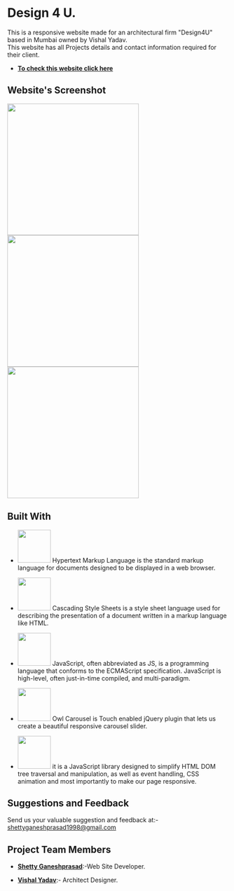 # Design 4 U.

This is a responsive website made for an architectural firm "Design4U" based in Mumbai owned by Vishal Yadav.</br>
This website has all Projects details and contact information required for their client.

* [**To check this website click here**](https://design4u.netlify.app/)

## Website's Screenshot
<p>
  <img src="https://firebasestorage.googleapis.com/v0/b/sdmcet-assist.appspot.com/o/GitHub%20Readme%20App%20Screenshot%2FAnnotation%202020-05-02%20165629.jpg?alt=media&token=32d97d0a-91fd-43a3-a536-0118be11dbf7" width="300">
   <img src="https://firebasestorage.googleapis.com/v0/b/sdmcet-assist.appspot.com/o/GitHub%20Readme%20App%20Screenshot%2FAnnotat.jpg?alt=media&token=df4927cb-ae10-4419-bd29-55ed676021b2" width="300">
  
   <img src="https://firebasestorage.googleapis.com/v0/b/sdmcet-assist.appspot.com/o/GitHub%20Readme%20App%20Screenshot%2FAnnota.jpg?alt=media&token=5b591250-a8b3-4bfd-8640-c65d7e97f6ab" width="300">
</p>

## Built With 
* <img src="https://cdn.pixabay.com/photo/2017/08/05/11/16/logo-2582748_960_720.png" width="75"> Hypertext Markup Language is the standard markup language for documents designed to be displayed in a web browser. 

* <image src="https://cdn.pixabay.com/photo/2017/08/05/11/16/logo-2582747__340.png" width="75">    Cascading Style Sheets is a style sheet language used for describing the presentation of a document written in a markup language like HTML. 

* <image src="https://cdn.pixabay.com/photo/2015/04/23/17/41/javascript-736400__340.png" width="75">    JavaScript, often abbreviated as JS, is a programming language that conforms to the ECMAScript specification. JavaScript is high-level, often just-in-time compiled, and multi-paradigm.

* <image src="https://owlcarousel2.github.io/OwlCarousel2/assets/img/owl-logo.png" width="75">   Owl Carousel is Touch enabled jQuery plugin that lets us create a beautiful responsive carousel slider.

* <image src="https://miro.medium.com/max/570/1*QR2SBNwG75LyY5uwqWpN3A.png" width="75">   it is a JavaScript library designed to simplify HTML DOM tree traversal and manipulation, as well as event handling, CSS animation and most importantly to make our page responsive.


## Suggestions and Feedback
Send us your valuable suggestion and feedback at:- shettyganeshprasad1998@gmail.com 


## Project Team Members
* [**Shetty Ganeshprasad**](https://github.com/ganeshShetty98/):-Web Site Developer.
   
* [**Vishal Yadav**](https://www.instagram.com/design_4_u__/?igshid=mwr4tt7p0lj6):- Architect Designer.



